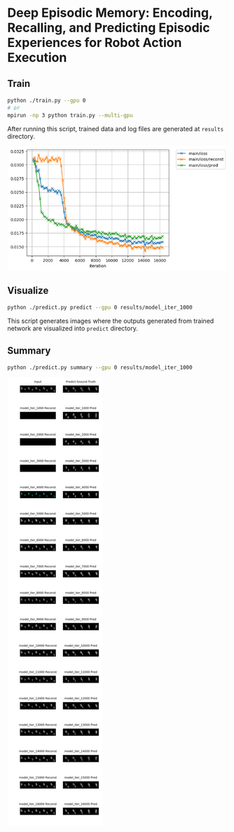 # Deep Episodic Memory: Encoding, Recalling, and Predicting Episodic Experiences for Robot Action Execution

## Train

``` bash
python ./train.py --gpu 0
# or
mpirun -np 3 python train.py --multi-gpu
```

After running this script, trained data and log files are generated at `results` directory.

![graph](img/log.png)

## Visualize

``` bash
python ./predict.py predict --gpu 0 results/model_iter_1000
```

This script generates images where the outputs generated from trained network are visualized into `predict` directory.

## Summary

``` bash
python ./predict.py summary --gpu 0 results/model_iter_1000
```

![summary](img/summary.png)
